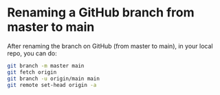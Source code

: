 # Renaming a GitHub branch from master to main

After renaming the branch on GitHub (from master to main), in your local repo, you can do:

```bash
git branch -m master main
git fetch origin
git branch -u origin/main main
git remote set-head origin -a
```
